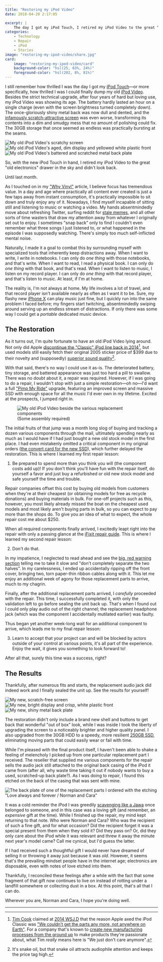 ```yaml
---
title: "Restoring my iPod Video"
date: 2018-04-20 2:17:05

excerpt: |
    The day I got my iPod Touch, I retired my iPod Video to the great “old electronics” drawer in the sky and didn’t look back. Until last month, that is.
categories:
    - Technology
    - Repair
    - iPod
    - Stories
image: "restoring-my-ipod-video/share.jpg"
card:
    image: "restoring-my-ipod-video/card"
    background-color: "hsl(25, 63%, 24%)"
    foreground-color: "hsl(202, 8%, 81%)"
---
```


I still remember how thrilled I was the day I got my [iPod Touch](https://web.archive.org/web/20081201132411/http://www.apple.com:80/ipodtouch/)&mdash;or more specifically, how thrilled I was I could finally dump my old [iPod Video](https://en.wikipedia.org/wiki/IPod_Classic#5th_generation). Besides the strict technical upgrade, after four years of hard but loving use, my iPod Video was showing its age. The battery hardly lasted an hour on a single charge (even with the screen brightness turned completely down). The once-gloriously shiny metal back was now dull and dented, and the [infamously scratch-attractive screen](https://www.cnet.com/news/ipod-nano-special-report-scratches-how-to-protect-from-and-fix/) was even worse, transforming its contents into a dim and smudgy mess that no amount of polishing could fix. The 30GB storage that once seemed as endless was practically bursting at the seams.

<div class="edge-to-edge large three-images shadow">
    <img src="{{ site.dropbox }}/restoring-my-ipod-video/jpg/old-ipod-video-screen.jpg" alt="My old iPod Video's scratchy screen">
    <img src="{{ site.dropbox }}/restoring-my-ipod-video/jpg/old-ipod-video-front.jpg" alt="My old iPod Video's aged, dim display and yellowed white plastic front">
    <img src="{{ site.dropbox }}/restoring-my-ipod-video/jpg/old-ipod-video-back.jpg" alt="My old iPod Video's battered and scratched metal back plate">
</div>

So, with the new iPod Touch in hand, I retired my iPod Video to the great "old electronics" drawer in the sky and didn't look back.

Until last month.

As I touched on in my ["Why Vinyl"](/articles/why-vinyl) article, I believe focus has tremendous value. In a day and age where practically all content ever created is just a few taps away from instant consumption, it's practically impossible to sit down and truly enjoy any of it. Nowadays, I find myself incapable of sitting still and listening to music or watching a video. My hands absentmindedly move about refreshing Twitter, surfing reddit for [stale memes](https://i.redd.it/2tjcdf5wzv601.jpg), and all other sorts of time wasters that draw my attention away from whatever I originally set out to enjoy. I sometimes "snap back" only to find I couldn't even remember what three songs I just listened to, or what happened in the episode I was supposedly watching. There's simply too much self-inflicted mental noise.

Naturally, I made it a goal to combat this by surrounding myself with specialized tools that inherently keep distractions away. When I want to write, I write in notebooks. I can only do *one thing* with those notebooks, and that's write. When I want to read, I read a physical book. I can only do *one thing* with that book, and that's read. When I want to listen to music, I listen on my record player. I can only do *one thing* with that record player, and that's listen to music. At least, if I'm at home.

The reality is, I'm not always at home. My life involves a lot of travel, and that record player isn't available nearly as often as I want it to be. Sure, my flashy new [iPhone X](https://web.archive.org/web/20171112234145/https://www.apple.com/iphone-x/) can play music just fine, but I quickly run into the same problem I faced before; my fingers start twitching, absentmindedly swiping around serving up an endless stream of distractions. If only there was some way I could get a *portable* dedicated music device.

## The Restoration

As it turns out, I'm quite fortunate to have an old iPod Video lying around. Not only did Apple [discontinue the "Classic" iPod line back in 2014](https://arstechnica.com/gadgets/2014/09/ipod-classic-is-dead-and-the-30-pin-connector-along-with-it/)[^ipod-production], but used models still easily fetch their original 2005 sticker price of $399 due to their novelty and (supposedly) [superior sound quality](https://www.cnet.com/news/expert-audio-quality-test-5th-gen-ipod-vs-ipod-classic/)[^bullocks].

With that said, there's no way I could use it as-is. The deteriorated battery, tiny storage, and battered appearance was just too hard a pill to swallow. There was no doubt about it, a repair was required. However, if I was going to do a repair, I wouldn't stop with just a simple restoration&mdash;oh no&mdash;I'd want a full ["Pimp My Ride"](https://en.wikipedia.org/wiki/Pimp_My_Ride) upgrade, featuring an improved screen and massive SSD with enough space for all the music I'd ever own in my lifetime. Excited at the prospects, I jumped right in.

<figure class="edge-to-edge small shadow">
    <img src="{{ site.dropbox }}/restoring-my-ipod-video/jpg/some-assembly-required.jpg" alt="My old iPod Video beside the various replacement components">
    <figcaption>
        (Some assembly required)
    </figcaption>
</figure>

The initial fruits of that jump was a month long slog of buying and tracking a dozen various components through the mail, ultimately spending nearly as much as I would have if I had just bought a new old stock model in the first place. I had even mistakenly omitted a critical component in my original orders ([the convert card for the new SSD](https://www.amazon.com/gp/product/B009BA5JU6/ref=oh_aui_detailpage_o09_s00?ie=UTF8&psc=1)), which further delayed the restoration. This is where I learned my first repair lesson:

<ol>
    <li>Be prepared to spend more than you think you will (the component costs add up)! If you don't think you'll have fun with the repair itself, do yourself a favor and just buy a refurbished or old new stock model and safe yourself the time and trouble.</li>
</ol>

Repair companies offset this cost by buying old models from customers when they're at their cheapest (or obtaining models for free as recycle donations) and buying materials in bulk. For one-off projects such as this, however, you most likely already missed the boat on the cheapest used models and most likely aren't buying parts in bulk, so you can expect to pay more than the shops do. To give you an idea of what to expect, the whole repair cost me about $250.

When all required components finally arrived, I excitedly leapt right into the repair with only a passing glance at the [iFixit repair guide](https://www.ifixit.com/Device/iPod_5th_Generation_%28Video%29). This is where I learned my second repair lesson:

<ol start="2">
    <li>Don't do that.</li>
</ol>

In my impatience, I neglected to read ahead and see the [big, red warning section](https://www.ifixit.com/Guide/iPod+5th+Generation+%28Video%29+Battery+Replacement/603#s3203) telling me to take it slow and "don't completely separate the two halves". In my carelessness, I ended up accidentally ripping off the front cover, bringing two, torn paper-thin ribbon cables along with it. This let me enjoy an additional week of agony for those replacement parts to arrive, much to my chagrin.

Finally, after the additional replacement parts arrived, I *carefully* proceeded with the repair. This time, I successfully completed it, with only the validation left to go before sealing the unit back up. That's when I found out I could only play audio out of the right channel; the replacement headphone jack (which was the component I accidentally mutilated earlier) was faulty.

Thus began yet another week-long wait for an additional component to arrive, which leads me to my final repair lesson:

<ol start="3">
    <li>Learn to accept that your project can and will be blocked by actors outside of your control at various points, it's all part of the experience. Enjoy the wait, it gives you something to look forward to!</li>
</ol>

After all that, surely this time was a success, right?

## The Results

Thankfully, after numerous fits and starts, the replacement audio jack did indeed work and I finally sealed the unit up. See the results for yourself!

<div class="edge-to-edge large three-images shadow">
    <img src="{{ site.dropbox }}/restoring-my-ipod-video/jpg/new-ipod-video-screen.jpg" alt="My new, scratch-free screen">
    <img src="{{ site.dropbox }}/restoring-my-ipod-video/jpg/new-ipod-video-front.jpg" alt="My new, bright display and crisp, white plastic front">
    <img src="{{ site.dropbox }}/restoring-my-ipod-video/jpg/new-ipod-video-back.jpg" alt="My new, shiny metal back plate">
</div>

The restoration didn't only include a brand new shell and buttons to get back that wonderful "out of box" look, while I was inside I took the liberty of upgrading the screen to a noticeably brighter and higher quality panel. I also upgraded from the 30GB HDD to a speedy, more resilient [250GB SSD](https://www.newegg.com/Product/Product.aspx?Item=N82E16820147683), eliminating moving parts that could easily wear or fail with time.

While I'm pleased with the final product itself, I haven't been able to shake a feeling of melencholy I picked up from one particular replacement part I received. The reseller that supplied me various components for the repair sells the audio jack still attached to the original back casing of the iPod it came from (after all, why waste time taking it out if nobody wants to buy a used, scratched-up back plate?). As I was doing to repair, I found this etched on the back of the casing that was sent with mine.

<div class="edge-to-edge small shadow">
    <img src="{{ site.dropbox }}/restoring-my-ipod-video/jpg/norman-and-cara.jpg" alt="The back plate of one of the replacement parts I ordered with the etching &quot;Love always and forever / Norman and Cara&quot;">
</div>

It was a cold reminder the iPod I was greedily [scavenging like a Jawa](https://getyarn.io/yarn-clip/00cc6acb-c63f-42b1-b552-102c16166f75) once belonged to someone, and in this case was a loving gift (and remember, an *expensive* gift at the time). While I finished up the repair, my mind kept returning to that note. Who were Norman and Cara? Who was the recipient of such a fine gift, and for what occasion? Did the recipient forget it was a special present from them when they sold it? Did they pass on? Or, did they only care about the iPod while it was relevant and threw it away the minute next year's model came? Call me cynical, but I'd guess the latter.

If I had received such a thoughtful gift I would never have dreamed of selling it or throwing it away just because it was *old*. However, it seems that's the prevailing mindset people have in the internet age; electronics are disposable, even with notes of love etched into them.

Thankfully, I reconciled these feelings after a while with the fact that some fragment of that gift now continues to live on instead of rotting under a landfill somewhere or collecting dust in a box. At this point, that's all that I can do.

Wherever you are, Norman and Cara, I hope you're doing well.

-----

[^ipod-production]: [Tim Cook](https://www.apple.com/leadership/tim-cook/) claimed at [2014 WSJ.D](https://web.archive.org/web/20140101225542/http://www.wsjdconference.wsj.com) that the reason Apple axed the iPod Classic was ["We couldn’t get the parts any more, not anywhere on Earth"](https://mashable.com/2014/10/28/tim-cook-apple-ceo-wsjd/#MO23I2M3FZq0). For a company that's known to [create new manufacturing processes from the ground up](https://gigaom.com/2008/10/15/apples-new-manufacturing-process/) to make products they're passionate about, what Tim *really* means here is "We just don't care anymore".
[^bullocks]: It's snake oil, but that snake oil attracts audiophile attention and keeps the price tag high.
